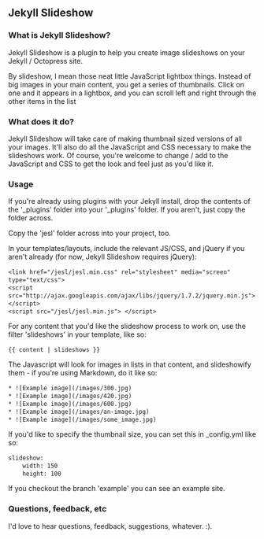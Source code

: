 ## Jekyll Slideshow

### What is Jekyll Slideshow?

Jekyll Slideshow is a plugin to help you create image slideshows on your Jekyll / Octopress site.

By slideshow, I mean those neat little JavaScript lightbox things. Instead of big images in your main content, you get a series of thumbnails. Click on one and it appears in a lightbox, and you can scroll left and right through the other items in the list

### What does it do?

Jekyll Slideshow will take care of making thumbnail sized versions of all your images. It'll also do all the JavaScript and CSS necessary to make the slideshows work. Of course, you're welcome to change / add to the JavaScript and CSS to get the look and feel just as you'd like it.

### Usage

If you're already using plugins with your Jekyll install, drop the contents of the '_plugins' folder into your '_plugins' folder. If you aren't, just copy the folder across.

Copy the 'jesl' folder across into your project, too.

In your templates/layouts, include the relevant JS/CSS, and jQuery if you aren't already (for now, Jekyll Slideshow requires jQuery):

    <link href="/jesl/jesl.min.css" rel="stylesheet" media="screen" type="text/css">
    <script src="http://ajax.googleapis.com/ajax/libs/jquery/1.7.2/jquery.min.js"> </script>
    <script src="/jesl/jesl.min.js"> </script>

For any content that you'd like the slideshow process to work on, use the filter 'slideshows' in your template, like so:

    {{ content | slideshows }}

The Javascript will look for images in lists in that content, and slideshowify them - if you're using Markdown, do it like so:

    * ![Example image](/images/300.jpg)
    * ![Example image](/images/420.jpg)
    * ![Example image](/images/600.jpg)
    * ![Example image](/images/an-image.jpg)
    * ![Example image](/images/some_image.jpg)

If you'd like to specify the thumbnail size, you can set this in _config.yml like so:

    slideshow:
        width: 150
        height: 100

If you checkout the branch 'example' you can see an example site.

### Questions, feedback, etc

I'd love to hear questions, feedback, suggestions, whatever. :).
